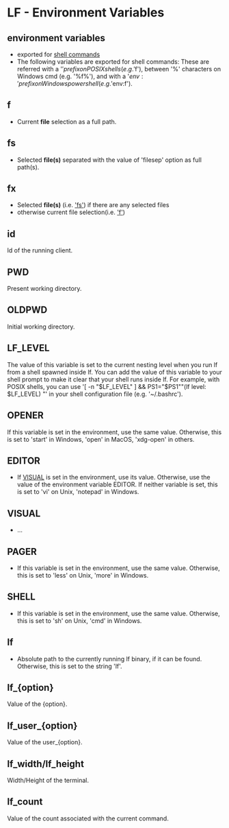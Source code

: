 # LF - Environment Variables

## environment variables

- exported for [shell commands](lf-shell-commands.md)
- The following variables are exported for shell commands: These are referred with a '$' prefix on POSIX shells (e.g. '$f'), between '%' characters on Windows cmd (e.g. '%f%'), and with a '$env:' prefix on Windows powershell (e.g. '$env:f').

## f

- Current **file** selection as a full path.

## fs

- Selected **file(s)** separated with the value of 'filesep' option as full path(s).

## fx

- Selected **file(s)** (i.e. ['fs'](#fs)) if there are any selected files
- otherwise current file selection(i.e. ['f'](#f))

## id

Id of the running client.

## PWD

Present working directory.

## OLDPWD

Initial working directory.

## LF_LEVEL

The value of this variable is set to the current nesting level when you run lf from a shell spawned inside lf. You can add the value of this variable to your shell prompt to make it clear that your shell runs inside lf. For example, with POSIX shells, you can use '[ -n "$LF_LEVEL" ] && PS1="$PS1""(lf level: $LF_LEVEL) "' in your shell configuration file (e.g. '~/.bashrc').

## OPENER

If this variable is set in the environment, use the same value. Otherwise, this is set to 'start' in Windows, 'open' in MacOS, 'xdg-open' in others.

## EDITOR

- If [VISUAL](#visual) is set in the environment, use its value. Otherwise, use the value of the environment variable EDITOR. If neither variable is set, this is set to 'vi' on Unix, 'notepad' in Windows.

## VISUAL

- ...

## PAGER

- If this variable is set in the environment, use the same value. Otherwise, this is set to 'less' on Unix, 'more' in Windows.

## SHELL

- If this variable is set in the environment, use the same value. Otherwise, this is set to 'sh' on Unix, 'cmd' in Windows.

## lf

- Absolute path to the currently running lf binary, if it can be found. Otherwise, this is set to the string 'lf'.

## lf_{option}

Value of the {option}.

## lf_user_{option}

Value of the user_{option}.

## lf_width/lf_height

Width/Height of the terminal.

## lf_count

Value of the count associated with the current command.
